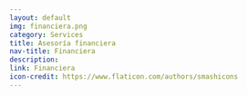 ```yaml
---
layout: default
img: financiera.png
category: Services
title: Asesoría financiera
nav-title: Financiera
description:
link: Financiera
icon-credit: https://www.flaticon.com/authors/smashicons
---
```

